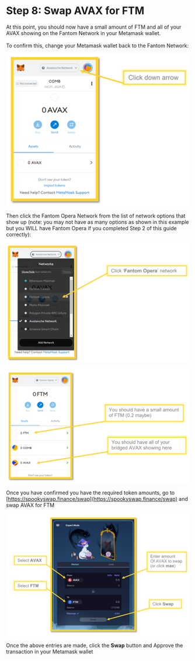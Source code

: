 # Step 8: Swap AVAX for FTM

At this point, you should now have a small amount of FTM and all of your AVAX showing on the Fantom Network in your Metamask wallet. \
\
To confirm this, change your Metamask wallet back to the Fantom Network:

![](<../../.gitbook/assets/image (29).png>)

Then click the Fantom Opera Network from the list of network options that show up (note: you may not have as many options as shown in this example but you WILL have Fantom Opera if you completed Step 2 of this guide correctly):

![](<../../.gitbook/assets/image (24).png>)

![](<../../.gitbook/assets/image (26).png>)

Once you have confirmed you have the required token amounts, go to [https://spookyswap.finance/swap](https://spookyswap.finance/swap) and swap AVAX for FTM

![](<../../.gitbook/assets/image (36).png>)

Once the above entries are made, click the **Swap** button and Approve the transaction in your Metamask wallet
